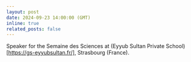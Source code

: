 ```yaml
---
layout: post
date: 2024-09-23 14:00:00 (GMT)
inline: true
related_posts: false
---
```


Speaker for the Semaine des Sciences at (Eyyub Sultan Private School)[https://gs-eyyubsultan.fr/], Strasbourg (France).
